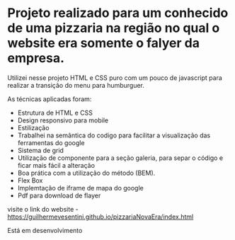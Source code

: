 ﻿# Projeto realizado para um conhecido de uma pizzaria na região no qual o website era somente o falyer da empresa.

Utilizei nesse projeto HTML e CSS puro com um pouco de javascript para realizar a transição do menu para humburguer.

As técnicas aplicadas foram:

- Estrutura de HTML e CSS
- Design responsivo para mobile
- Estilização
- Trabalhei na semântica do codigo para facilitar a visualização das ferramentas do google
- Sistema de grid
- Utilização de componente para a seção galeria, para separ o código e ficar mais fácil a alteração
- Boa prática com a utilização do método (BEM).
- Flex Box
- Implemtação de iframe de mapa do google
- Pdf para download de flayer

visite o link do website - https://guilhermevesentini.github.io/pizzariaNovaEra/index.html

Está em desenvolvimento

